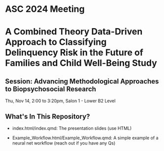 # ASC 2024 Meeting     
# A Combined Theory Data-Driven Approach to Classifying Delinquency Risk in the Future of Families and Child Well-Being Study
## Session: Advancing Methodological Approaches to Biopsychosocial Research   

Thu, Nov 14, 2:00 to 3:20pm, Salon 1 - Lower B2 Level   

## What's In This Repository?

* index.html/index.qmd: The presentation slides (use HTML)   

* Example_Workflow.html/Example_Workflow.qmd: A simple example of a neural net workflow (reach out if you have any Qs)


